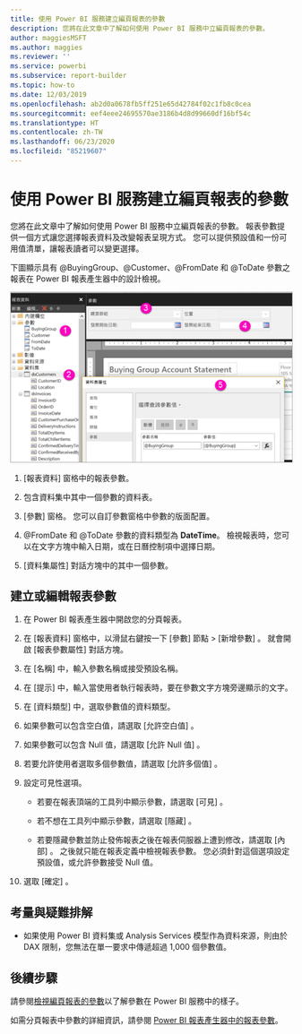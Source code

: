 ```yaml
---
title: 使用 Power BI 服務建立編頁報表的參數
description: 您將在此文章中了解如何使用 Power BI 服務中立編頁報表的參數。
author: maggiesMSFT
ms.author: maggies
ms.reviewer: ''
ms.service: powerbi
ms.subservice: report-builder
ms.topic: how-to
ms.date: 12/03/2019
ms.openlocfilehash: ab2d0a0678fb5ff251e65d42784f02c1fb8c0cea
ms.sourcegitcommit: eef4eee24695570ae3186b4d8d99660df16bf54c
ms.translationtype: HT
ms.contentlocale: zh-TW
ms.lasthandoff: 06/23/2020
ms.locfileid: "85219607"
---
```

# <a name="create-parameters-for-paginated-reports-in-the-power-bi-service"></a>使用 Power BI 服務建立編頁報表的參數

您將在此文章中了解如何使用 Power BI 服務中立編頁報表的參數。  報表參數提供一個方式讓您選擇報表資料及改變報表呈現方式。 您可以提供預設值和一份可用值清單，讓報表讀者可以變更選擇。  

下圖顯示具有 @BuyingGroup、@Customer、@FromDate 和 @ToDate 參數之報表在 Power BI 報表產生器中的設計檢視。 
  
![報表產生器中的參數](media/paginated-reports-parameters/power-bi-paginated-parameters-report-builder.png)
  
1.  [報表資料] 窗格中的報表參數。  
  
2.  包含資料集中其中一個參數的資料表。  
  
3.  [參數] 窗格。 您可以自訂參數窗格中參數的版面配置。 
  
4.  @FromDate 和 @ToDate 參數的資料類型為 **DateTime**。 檢視報表時，您可以在文字方塊中輸入日期，或在日曆控制項中選擇日期。 

5.  [資料集屬性]  對話方塊中的其中一個參數。  

  
## <a name="create-or-edit-a-report-parameter"></a>建立或編輯報表參數  
  
1.  在 Power BI 報表產生器中開啟您的分頁報表。

1. 在 [報表資料]  窗格中，以滑鼠右鍵按一下 [參數]  節點 > [新增參數]  。 就會開啟 [報表參數屬性]  對話方塊。  
  
2.  在 [名稱]  中，輸入參數名稱或接受預設名稱。  
  
3.  在 [提示]  中，輸入當使用者執行報表時，要在參數文字方塊旁邊顯示的文字。  
  
4.  在 [資料類型]  中，選取參數值的資料類型。  
  
5.  如果參數可以包含空白值，請選取 [允許空白值]  。  
  
6.  如果參數可以包含 Null 值，請選取 [允許 Null 值]  。  
  
7.  若要允許使用者選取多個參數值，請選取 [允許多個值]  。  
  
8.  設定可見性選項。  
  
    -   若要在報表頂端的工具列中顯示參數，請選取 [可見]  。  
  
    -   若不想在工具列中顯示參數，請選取 [隱藏]  。  
  
    -   若要隱藏參數並防止發佈報表之後在報表伺服器上遭到修改，請選取 [內部]  。 之後就只能在報表定義中檢視報表參數。 您必須針對這個選項設定預設值，或允許參數接受 Null 值。  
  
9. 選取 [確定]  。 

## <a name="considerations-and-troubleshooting"></a>考量與疑難排解

- 如果使用 Power BI 資料集或 Analysis Services 模型作為資料來源，則由於 DAX 限制，您無法在單一要求中傳遞超過 1,000 個參數值。 

 
## <a name="next-steps"></a>後續步驟

請參閱[檢視編頁報表的參數](../consumer/paginated-reports-view-parameters.md)以了解參數在 Power BI 服務中的樣子。

如需分頁報表中參數的詳細資訊，請參閱 [Power BI 報表產生器中的報表參數](report-builder-parameters.md)。
